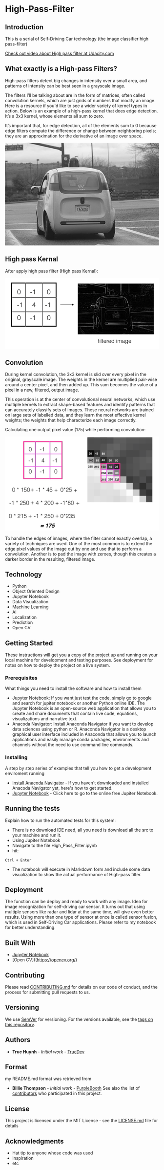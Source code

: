 # High-Pass-Filter

## Introduction
This is a serial of Self-Driving Car technology (the image classifier high pass-filter)

[Check out video about High pass filter at Udacity.com](https://youtu.be/JOa9ZtV_rB4)

## What exactly is a High-pass Filters?
High-pass filters detect big changes in intensity over a small area, and patterns of intensity can be best seen in a grayscale image.

The filters I’ll be talking about are in the form of matrices, often called convolution kernels, which are just grids of numbers that modify an image. Here is a resource if you'd like to see a wider variety of kernel types in action. Below is an example of a high-pass kernel that does edge detection. It’s a 3x3 kernel, whose elements all sum to zero.

It’s important that, for edge detection, all of the elements sum to 0 because edge filters compute the difference or change between neighboring pixels; they are an approximation for the derivative of an image over space.

![Img](https://github.com/jackyhuynh/High-Pass-Filter/blob/main/images/waymo-gray.jpg)

## High pass Kernal
After apply high pass filter (High pass Kernal):

![Img](https://github.com/jackyhuynh/High-Pass-Filter/blob/main/images/screen-shot-2017-12-18-at-10.54.01-pm.png)

## Convolution
During kernel convolution, the 3x3 kernel is slid over every pixel in the original, grayscale image. The weights in the kernel are multiplied pair-wise around a center pixel, and then added up. This sum becomes the value of a pixel in a new, filtered, output image.

This operation is at the center of convolutional neural networks, which use multiple kernels to extract shape-based features and identify patterns that can accurately classify sets of images. These neural networks are trained on large sets of labelled data, and they learn the most effective kernel weights; the weights that help characterize each image correctly.

Calculating one output pixel value (175) while performing convolution:

![Img](https://github.com/jackyhuynh/High-Pass-Filter/blob/main/images/screen-shot-2017-12-18-at-10.59.26-pm.png)

To handle the edges of images, where the filter cannot exactly overlap, a variety of techniques are used. One of the most common is to extend the edge pixel values of the image out by one and use that to perform a convolution. Another is to pad the image with zeroes, though this creates a darker border in the resulting, filtered image.

## Technology
- Python 
- Object Oriented Design
- Jupyter Notebook
- Data Visualization
- Machine Learning
- AI
- Localization
- Prediction
- Open CV

## Getting Started
These instructions will get you a copy of the project up and running on your local machine for development and testing purposes. See deployment for notes on how to deploy the project on a live system.

### Prerequisites
What things you need to install the software and how to install them
- Jupyter Notebook: If you want just test the code, simply go to google and search for jupiter notebook or another Python online IDE. The Jupyter Notebook is an open-source web application that allows you to create and share documents that contain live code, equations, visualizations and narrative text. 
- Anacoda Navigator: Install Anaconda Navigator if you want to develop data sciences using python or R. Anaconda Navigator is a desktop graphical user interface included in Anaconda that allows you to launch applications and easily manage conda packages, environments and channels without the need to use command line commands. 

### Installing

A step by step series of examples that tell you how to get a development enviroment running

* [Install Anacoda Navigator](https://docs.anaconda.com/anaconda/navigator/install/#:~:text=Installing%20Navigator%20Navigator%20is%20automatically%20installed%20when%20you,install%20anaconda-navigator.%20To%20start%20Navigator,%20see%20Getting%20Started.) - If you haven't downloaded and installed Anacoda Navigator yet, here's how to get started.
* [Jupyter Notebook](https://jupyter.org/try) - Click here to go to the online free Jupiter Notebook.


## Running the tests

Explain how to run the automated tests for this system:
- There is no download IDE need, all you need is download all the src to your machine and run it.
- Using Jupiter Notebook
- Navigate to the file High_Pass_Filter.ipynb
- hit:

```
Ctrl + Enter
```
- The notebook will execute in Markdown form and include some data visualization to show the actual performance of High-pass filter.

## Deployment

The function can be deploy and ready to work with any image. Idea for image recognization for self-driving car sensor.
It turns out that using multiple sensors like radar and lidar at the same time, will give even better results. Using more than one type of sensor at once is called sensor fusion, which is used in Self-Driving Car applications.
Please refer to my notebook for better understanding.

## Built With

* [Jupyter Notebook](https://jupyter.org/try) 
* [Open CV])(https://opencv.org/)

## Contributing

Please read [CONTRIBUTING.md](https://gist.github.com/PurpleBooth/b24679402957c63ec426) for details on our code of conduct, and the process for submitting pull requests to us.

## Versioning

We use [SemVer](http://semver.org/) for versioning. For the versions available, see the [tags on this repository](https://github.com/your/project/tags). 

## Authors

* **Truc Huynh** - *Initial work* - [TrucDev](https://github.com/jackyhuynh)

## Format
my README.md format was retrieved from
* **Billie Thompson** - *Initial work* - [PurpleBooth](https://github.com/PurpleBooth)
See also the list of [contributors](https://github.com/your/project/contributors) who participated in this project.

## License

This project is licensed under the MIT License - see the [LICENSE.md](LICENSE.md) file for details

## Acknowledgments

* Hat tip to anyone whose code was used
* Inspiration
* etc


 
